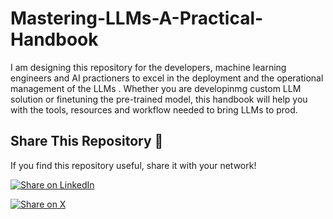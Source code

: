 # Mastering-LLMs-A-Practical-Handbook
I am designing this repository for the developers, machine learning engineers and AI practioners to excel in the deployment and the operational management of the LLMs . Whether you are developinmg custom LLM solution or finetuning the pre-trained model, this handbook will help you with the tools, resources and workflow needed to bring LLMs to prod.


## Share This Repository 🚀

If you find this repository useful, share it with your network!

[![Share on LinkedIn](https://img.shields.io/badge/Share_on-LinkedIn-0A66C2?style=for-the-badge&logo=linkedin&logoColor=white)](https://www.linkedin.com/shareArticle?mini=true&url=https://github.com/YourUsername/YourRepository&title=Mastering%20LLMs:%20A%20Practical%20Handbook&summary=Check%20out%20this%20handbook%20focused%20on%20LLM%20deployment%20and%20MLOps.&source=LinkedIn)


[![Share on X](https://img.shields.io/badge/Share_on-X-000000?style=for-the-badge&logo=x&logoColor=white)](https://twitter.com/intent/tweet?url=https://github.com/YourUsername/YourRepository&text=Check%20out%20Mastering%20LLMs:%20A%20Practical%20Handbook%20for%20LLM%20deployment%20and%20MLOps!%20%23AI%20%23MachineLearning)

